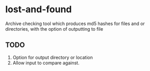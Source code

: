 # lost-and-found
Archive checking tool which produces md5 hashes for files and or directories, with the option of outputting to file

## TODO
1. Option for output directory or location
2. Allow input to compare against.
